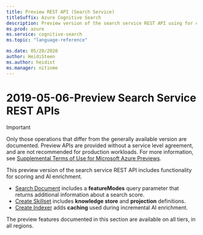 ```yaml
---
title: Preview REST API (Search Service)
titleSuffix: Azure Cognitive Search
description: Preview version of the search service REST API using for creating and consuming objects.
ms.prod: azure
ms.service: cognitive-search
ms.topic: "language-reference"

ms.date: 05/20/2020
author: HeidiSteen
ms.author: heidist
ms.manager: nitinme
---
```


# 2019-05-06-Preview Search Service REST APIs

> [!Important]
> Only those operations that differ from the generally available version are documented. Preview APIs are provided without a service level agreement, and are not recommended for production workloads. For more information, see [Supplemental Terms of Use for Microsoft Azure Previews](https://azure.microsoft.com/support/legal/preview-supplemental-terms/). 

This preview version of the search service REST API includes functionality for scoring and AI enrichment.

+ [Search Document](2019-05-06-preview/search-documents.md) includes a **featureModes** query parameter that returns additional information about a search score.
+ [Create Skillset](2019-05-06-preview/create-skillset.md) includes **knowledge store** and **projection** definitions.
+ [Create Indexer](2019-05-06-preview/create-indexer.md) adds **caching** used during incremental AI enrichment.

The preview features documented in this section are available on all tiers, in all regions.

